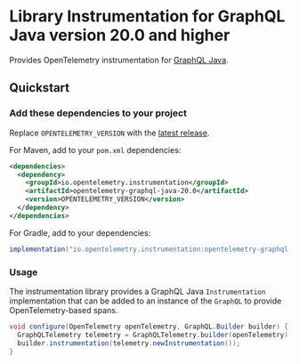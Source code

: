 # Library Instrumentation for GraphQL Java version 20.0 and higher

Provides OpenTelemetry instrumentation for [GraphQL Java](https://www.graphql-java.com/).

## Quickstart

### Add these dependencies to your project

Replace `OPENTELEMETRY_VERSION` with the [latest
release](https://mvnrepository.com/artifact/io.opentelemetry.instrumentation/opentelemetry-graphql-java-12.0).

For Maven, add to your `pom.xml` dependencies:

```xml
<dependencies>
  <dependency>
    <groupId>io.opentelemetry.instrumentation</groupId>
    <artifactId>opentelemetry-graphql-java-20.0</artifactId>
    <version>OPENTELEMETRY_VERSION</version>
  </dependency>
</dependencies>
```

For Gradle, add to your dependencies:

```groovy
implementation("io.opentelemetry.instrumentation:opentelemetry-graphql-java-20.0:OPENTELEMETRY_VERSION")
```

### Usage

The instrumentation library provides a GraphQL Java `Instrumentation` implementation that can be
added to an instance of the `GraphQL` to provide OpenTelemetry-based spans.

```java
void configure(OpenTelemetry openTelemetry, GraphQL.Builder builder) {
  GraphQLTelemetry telemetry = GraphQLTelemetry.builder(openTelemetry).build();
  builder.instrumentation(telemetry.newInstrumentation());
}
```
